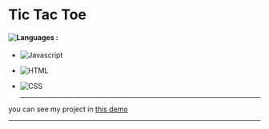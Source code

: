 # Tic Tac Toe

#### ![Languages](https://img.shields.io/github/languages/count/zeynab-jalalian/Tic_Tac_Toe2) :
 - ![Javascript](https://img.shields.io/badge/javascript-yellow) 
 - ![HTML](https://img.shields.io/badge/Html-orange)
 - ![CSS](https://img.shields.io/badge/Css-blue)

      ---
 you can see my project in [this demo](https://zeynab-jalalian.github.io/Tic_Tac_Toe2/)
  ___


